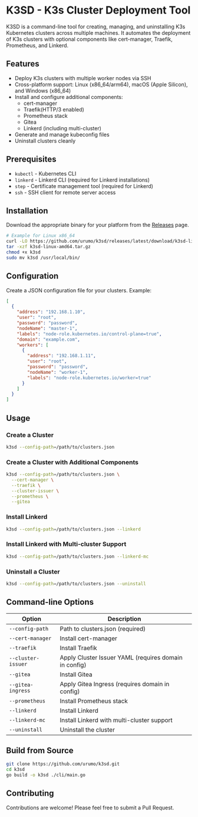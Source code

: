 # K3SD - K3s Cluster Deployment Tool

K3SD is a command-line tool for creating, managing, and uninstalling K3s Kubernetes clusters across multiple machines.
It automates the deployment of K3s clusters with optional components like cert-manager, Traefik, Prometheus, and
Linkerd.

## Features

- Deploy K3s clusters with multiple worker nodes via SSH
- Cross-platform support: Linux (x86_64/arm64), macOS (Apple Silicon), and Windows (x86_64)
- Install and configure additional components:
    - cert-manager
    - Traefik(HTTP/3 enabled)
    - Prometheus stack
    - Gitea
    - Linkerd (including multi-cluster)
- Generate and manage kubeconfig files
- Uninstall clusters cleanly

## Prerequisites

- `kubectl` - Kubernetes CLI
- `linkerd` - Linkerd CLI (required for Linkerd installations)
- `step` - Certificate management tool (required for Linkerd)
- `ssh` - SSH client for remote server access

## Installation

Download the appropriate binary for your platform from the [Releases](https://github.com/urumo/k3sd/releases) page.

```bash
# Example for Linux x86_64
curl -LO https://github.com/urumo/k3sd/releases/latest/download/k3sd-linux-amd64.tar.gz
tar -xzf k3sd-linux-amd64.tar.gz
chmod +x k3sd
sudo mv k3sd /usr/local/bin/
```

## Configuration

Create a JSON configuration file for your clusters. Example:

```json
[
  {
    "address": "192.168.1.10",
    "user": "root",
    "password": "password",
    "nodeName": "master-1",
    "labels": "node-role.kubernetes.io/control-plane=true",
    "domain": "example.com",
    "workers": [
      {
        "address": "192.168.1.11",
        "user": "root",
        "password": "password",
        "nodeName": "worker-1",
        "labels": "node-role.kubernetes.io/worker=true"
      }
    ]
  }
]
```

## Usage

### Create a Cluster

```bash
k3sd --config-path=/path/to/clusters.json
```

### Create a Cluster with Additional Components

```bash
k3sd --config-path=/path/to/clusters.json \
  --cert-manager \
  --traefik \
  --cluster-issuer \
  --prometheus \
  --gitea
```

### Install Linkerd

```bash
k3sd --config-path=/path/to/clusters.json --linkerd
```

### Install Linkerd with Multi-cluster Support

```bash
k3sd --config-path=/path/to/clusters.json --linkerd-mc
```

### Uninstall a Cluster

```bash
k3sd --config-path=/path/to/clusters.json --uninstall
```

## Command-line Options

| Option             | Description                                           |
|--------------------|-------------------------------------------------------|
| `--config-path`    | Path to clusters.json (required)                      |
| `--cert-manager`   | Install cert-manager                                  |
| `--traefik`        | Install Traefik                                       |
| `--cluster-issuer` | Apply Cluster Issuer YAML (requires domain in config) |
| `--gitea`          | Install Gitea                                         |
| `--gitea-ingress`  | Apply Gitea Ingress (requires domain in config)       |
| `--prometheus`     | Install Prometheus stack                              |
| `--linkerd`        | Install Linkerd                                       |
| `--linkerd-mc`     | Install Linkerd with multi-cluster support            |
| `--uninstall`      | Uninstall the cluster                                 |

## Build from Source

```bash
git clone https://github.com/urumo/k3sd.git
cd k3sd
go build -o k3sd ./cli/main.go
```

## Contributing

Contributions are welcome! Please feel free to submit a Pull Request.